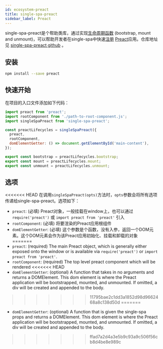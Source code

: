 ```yaml
---
id: ecosystem-preact
title: single-spa-preact
sidebar_label: Preact
---
```

single-spa-preact是个帮助类库，通过实现[生命周期函数](building-applications.md#registered-application-lifecycle) (bootstrap, mount and unmount)，可以帮助开发者在single-spa中快速[注册](configuration#registering-applications) [Preact](https://preactjs.com/)应用。仓库地址见 [single-spa-preact github](https://github.com/single-spa/single-spa-preact) 。
## 安装
```sh
npm install --save preact
```

## 快速开始
在项目的入口文件添加如下代码：

```js
import preact from 'preact';
import rootComponent from './path-to-root-component.js';
import singleSpaPreact from 'single-spa-preact';

const preactLifecycles = singleSpaPreact({
  preact,
  rootComponent,
  domElementGetter: () => document.getElementById('main-content'),
});

export const bootstrap = preactLifecycles.bootstrap;
export const mount = preactLifecycles.mount;
export const unmount = preactLifecycles.unmount;
```

## 选项

<<<<<<< HEAD
在调用`singleSpaPreact(opts)`方法时，```opts```参数会将所有选项传递给single-spa-preact。选项如下：
- `preact`: (必填) Preact对象，一般挂载在window上，也可以通过`require('preact')`  或  `import preact from 'preact'` 引入
- `rootComponent`: (必填) 将要渲染的Preact应用根组件
- `domElementGetter`: (必填) 这个参数是个函数，没有入参，返回一个DOM元素。这个DOM元素会作为该Preact应用初始化、挂载和卸载的对象
=======
- `preact`: (required) The main Preact object, which is generally either exposed onto the window or is available via `require('preact')` or `import preact from 'preact'`.
- `rootComponent`: (required) The top level preact component which will be rendered
<<<<<<< HEAD
- `domElementGetter`: (optional) A function that takes in no arguments and returns a DOMElement. This dom element is where the Preact application will be bootstrapped, mounted, and unmounted. If omitted, a div will be created and appended to the body.
>>>>>>> 11795bae2c1dd3a1852d98d9662468a8c138d50d
=======
- `domElementGetter`: (optional) A function that is given the single-spa props and returns a DOMElement. This dom element is where the Preact application will be bootstrapped, mounted, and unmounted. If omitted, a div will be created and appended to the body.
>>>>>>> ffad7a2d4a3e5b9c93a9c506f56cb8d4be8e989c

